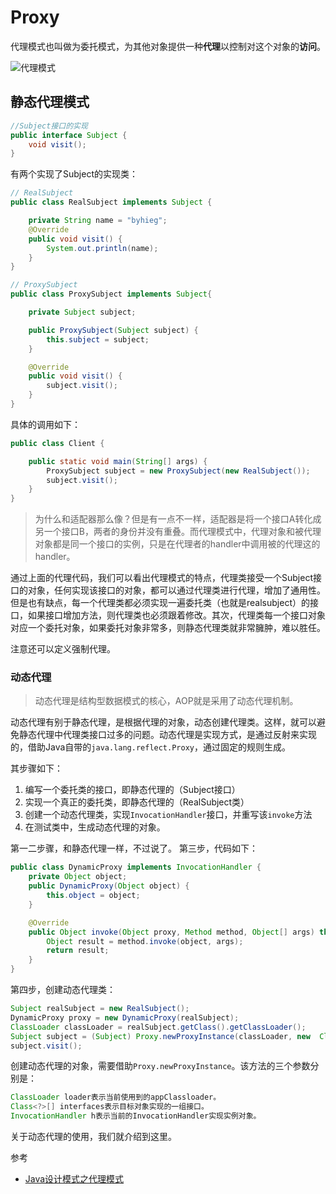 # Proxy

代理模式也叫做为委托模式，为其他对象提供一种**代理**以控制对这个对象的**访问**。

![代理模式](http://ww1.sinaimg.cn/large/006rMFVegy1fdpnfxbh3oj30j60ayglq.jpg)


## 静态代理模式
```Java
//Subject接口的实现
public interface Subject {
    void visit();
}
```
有两个实现了Subject的实现类：
```Java
// RealSubject
public class RealSubject implements Subject {

    private String name = "byhieg";
    @Override
    public void visit() {
        System.out.println(name);
    }
}
```
```Java
// ProxySubject
public class ProxySubject implements Subject{

    private Subject subject;

    public ProxySubject(Subject subject) {
        this.subject = subject;
    }

    @Override
    public void visit() {
        subject.visit();
    }
}
```

具体的调用如下：
```Java
public class Client {

    public static void main(String[] args) {
        ProxySubject subject = new ProxySubject(new RealSubject());
        subject.visit();
    }
}
```
> 为什么和适配器那么像？但是有一点不一样，适配器是将一个接口A转化成另一个接口B，两者的身份并没有重叠。而代理模式中，代理对象和被代理对象都是同一个接口的实例，只是在代理者的handler中调用被的代理这的handler。

通过上面的代理代码，我们可以看出代理模式的特点，代理类接受一个Subject接口的对象，任何实现该接口的对象，都可以通过代理类进行代理，增加了通用性。但是也有缺点，每一个代理类都必须实现一遍委托类（也就是realsubject）的接口，如果接口增加方法，则代理类也必须跟着修改。其次，代理类每一个接口对象对应一个委托对象，如果委托对象非常多，则静态代理类就非常臃肿，难以胜任。

注意还可以定义强制代理。


### 动态代理

> 动态代理是结构型数据模式的核心，AOP就是采用了动态代理机制。

动态代理有别于静态代理，是根据代理的对象，动态创建代理类。这样，就可以避免静态代理中代理类接口过多的问题。动态代理是实现方式，是通过反射来实现的，借助Java自带的`java.lang.reflect.Proxy`，通过固定的规则生成。

其步骤如下：

1. 编写一个委托类的接口，即静态代理的（Subject接口）
2. 实现一个真正的委托类，即静态代理的（RealSubject类）
3. 创建一个动态代理类，实现`InvocationHandler`接口，并重写该`invoke`方法
4. 在测试类中，生成动态代理的对象。


第一二步骤，和静态代理一样，不过说了。
第三步，代码如下：
```java
public class DynamicProxy implements InvocationHandler {
    private Object object;
    public DynamicProxy(Object object) {
        this.object = object;
    }

    @Override
    public Object invoke(Object proxy, Method method, Object[] args) throws Throwable {
        Object result = method.invoke(object, args);
        return result;
    }
}
```


第四步，创建动态代理类：
```Java
Subject realSubject = new RealSubject();
DynamicProxy proxy = new DynamicProxy(realSubject);
ClassLoader classLoader = realSubject.getClass().getClassLoader();
Subject subject = (Subject) Proxy.newProxyInstance(classLoader, new  Class[]{Subject.class}, proxy);
subject.visit();
```

创建动态代理的对象，需要借助`Proxy.newProxyInstance`。该方法的三个参数分别是：
```Java
ClassLoader loader表示当前使用到的appClassloader。
Class<?>[] interfaces表示目标对象实现的一组接口。
InvocationHandler h表示当前的InvocationHandler实现实例对象。
```
关于动态代理的使用，我们就介绍到这里。


参考
* [Java设计模式之代理模式](https://www.cnblogs.com/qifengshi/p/6566752.html)

